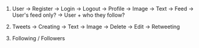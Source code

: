 1. User
   -> Register
   -> Login
   -> Logout
   -> Profile
     -> Image
     -> Text
   -> Feed
     -> User's feed only?
     -> User + who they follow?

2. Tweets
    -> Creating
         -> Text
         -> Image
    -> Delete
    -> Edit
    -> Retweeting

3. Following / Followers

